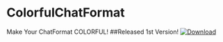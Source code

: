 # ColorfulChatFormat
Make Your ChatFormat COLORFUL!
##Released 1st Version!
<a href = "https://github.com/SWNetworkDevelopers/ColorfulChatFormat/releases">![Download](http://www.bestwebsitesland.com/wp-content/uploads/2015/10/download-movies.png)</a>
